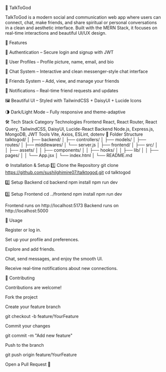 🌟 TalkToGod








TalkToGod is a modern social and communication web app where users can connect, chat, make friends, and share spiritual or personal conversations in a clean and aesthetic interface.
Built with the MERN Stack, it focuses on real-time interactions and beautiful UI/UX design.

🚀 Features

🔐 Authentication – Secure login and signup with JWT

🙋 User Profiles – Profile picture, name, email, and bio

💬 Chat System – Interactive and clean messenger-style chat interface

👥 Friends System – Add, view, and manage your friends

🔔 Notifications – Real-time friend requests and updates

🖼 Beautiful UI – Styled with TailwindCSS + DaisyUI + Lucide Icons

🌗 Dark/Light Mode – Fully responsive and theme-adaptive

🛠️ Tech Stack
Category	Technologies
Frontend	React, React Router, React Query, TailwindCSS, DaisyUI, Lucide-React
Backend	Node.js, Express.js, MongoDB, JWT
Tools	Vite, Axios, ESLint, dotenv
📁 Folder Structure
talktogod/
│
├── backend/
│   ├── controllers/
│   ├── models/
│   ├── routes/
│   ├── middlewares/
│   └── server.js
│
├── frontend/
│   ├── src/
│   │   ├── assets/
│   │   ├── components/
│   │   ├── hooks/
│   │   ├── lib/
│   │   ├── pages/
│   │   └── App.jsx
│   └── index.html
│
└── README.md

⚙️ Installation & Setup
1️⃣ Clone the Repository
git clone https://github.com/sushilghimire07/talktogod.git
cd talktogod

2️⃣ Setup Backend
cd backend
npm install
npm run dev

3️⃣ Setup Frontend
cd ../frontend
npm install
npm run dev


Frontend runs on http://localhost:5173
Backend runs on http://localhost:5000

🧭 Usage

Register or log in.

Set up your profile and preferences.

Explore and add friends.

Chat, send messages, and enjoy the smooth UI.

Receive real-time notifications about new connections.


🤝 Contributing

Contributions are welcome!

Fork the project

Create your feature branch

git checkout -b feature/YourFeature


Commit your changes

git commit -m "Add new feature"


Push to the branch

git push origin feature/YourFeature


Open a Pull Request 🎉
